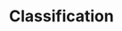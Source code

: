 ---
layout: list
title:  Classification
slug:   classification
description: >
  Contents related to classification
---